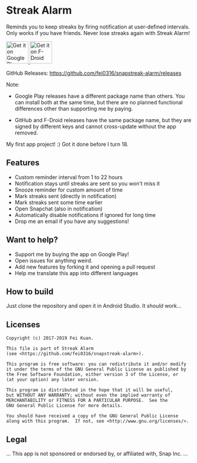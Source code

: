 # Streak Alarm
Reminds you to keep streaks by firing notification at user-defined intervals. Only works if you have friends.
Never lose streaks again with Streak Alarm!

<a href='https://play.google.com/store/apps/details?id=com.iatfei.streakalarm.play'>
   <img alt='Get it on Google Play' 
        src='https://play.google.com/intl/en_us/badges/images/generic/en_badge_web_generic.png' 
        height=60/>
</a>
<a href="https://f-droid.org/app/com.iatfei.streakalarm">
    <img src="https://fdroid.gitlab.io/artwork/badge/get-it-on.png"
         alt="Get it on F-Droid" height="60">
</a>

GitHub Releases: <a href='https://github.com/fei0316/snapstreak-alarm/releases'>https://github.com/fei0316/snapstreak-alarm/releases</a>


Note:

 * Google Play releases have a different package name than others. You can install both at the same time, but there are no planned functional differences other than supporting me by paying. 

 * GitHub and F-Droid releases have the same package name, but they are signed by different keys and cannot cross-update without the app removed.


My first app project! :) Got it done before I turn 18.

## Features
* Custom reminder interval from 1 to 22 hours
* Notification stays until streaks are sent so you won't miss it
* Snooze reminder for custom amount of time
* Mark streaks sent (directly in notification)
* Mark streaks sent some time earlier
* Open Snapchat (also in notification)
* Automatically disable notifications if ignored for long time
* Drop me an email if you have any suggestions!

## Want to help?
* Support me by buying the app on Google Play!
* Open issues for anything weird.
* Add new features by forking it and opening a pull request
* Help me translate this app into different languages

## How to build
Just clone the repository and open it in Android Studio. It *should* work...

## Licenses
```
Copyright (c) 2017-2019 Fei Kuan.

This file is part of Streak Alarm
(see <https://github.com/fei0316/snapstreak-alarm>).

This program is free software: you can redistribute it and/or modify
it under the terms of the GNU General Public License as published by
the Free Software Foundation, either version 3 of the License, or
(at your option) any later version.

This program is distributed in the hope that it will be useful,
but WITHOUT ANY WARRANTY; without even the implied warranty of
MERCHANTABILITY or FITNESS FOR A PARTICULAR PURPOSE.  See the
GNU General Public License for more details.

You should have received a copy of the GNU General Public License
along with this program.  If not, see <http://www.gnu.org/licenses/>.
```
## Legal
...
This app is not sponsored or endorsed by, or affiliated with, Snap Inc.
...
